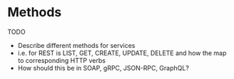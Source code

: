 # Methods
TODO
* Describe different methods for services
* i.e. for REST is LIST, GET, CREATE, UPDATE, DELETE and how the
  map to corresponding HTTP verbs
* How should this be in SOAP, gRPC, JSON-RPC, GraphQL?